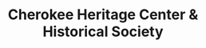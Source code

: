---
layout: repo
title: "Cherokee Heritage Center & Historical Society"
id: 24565
permalink: repos/24565/
---